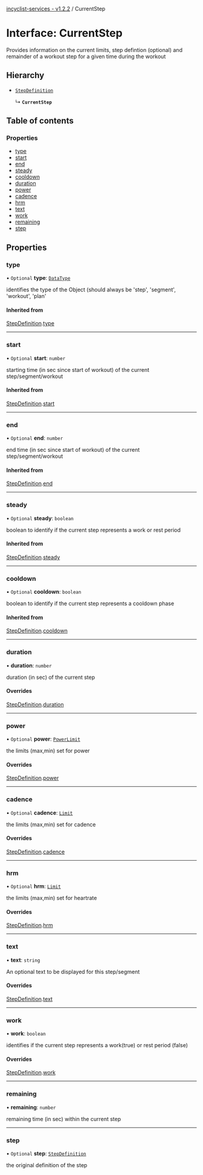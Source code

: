 [incyclist-services - v1.2.2](../README.md) / CurrentStep

# Interface: CurrentStep

Provides information on the current limits, step defintion (optional) and remainder of a workout step for a given time during the workout

## Hierarchy

- [`StepDefinition`](StepDefinition.md)

  ↳ **`CurrentStep`**

## Table of contents

### Properties

- [type](CurrentStep.md#type)
- [start](CurrentStep.md#start)
- [end](CurrentStep.md#end)
- [steady](CurrentStep.md#steady)
- [cooldown](CurrentStep.md#cooldown)
- [duration](CurrentStep.md#duration)
- [power](CurrentStep.md#power)
- [cadence](CurrentStep.md#cadence)
- [hrm](CurrentStep.md#hrm)
- [text](CurrentStep.md#text)
- [work](CurrentStep.md#work)
- [remaining](CurrentStep.md#remaining)
- [step](CurrentStep.md#step)

## Properties

### type

• `Optional` **type**: [`DataType`](../README.md#datatype)

identifies the type of the Object (should always be 'step', 'segment', 'workout', 'plan'

#### Inherited from

[StepDefinition](StepDefinition.md).[type](StepDefinition.md#type)

___

### start

• `Optional` **start**: `number`

starting time (in sec since start of workout) of the current step/segment/workout

#### Inherited from

[StepDefinition](StepDefinition.md).[start](StepDefinition.md#start)

___

### end

• `Optional` **end**: `number`

end time (in sec since start of workout) of the current step/segment/workout

#### Inherited from

[StepDefinition](StepDefinition.md).[end](StepDefinition.md#end)

___

### steady

• `Optional` **steady**: `boolean`

boolean to identify if the current step represents a work or rest period

#### Inherited from

[StepDefinition](StepDefinition.md).[steady](StepDefinition.md#steady)

___

### cooldown

• `Optional` **cooldown**: `boolean`

boolean to identify if the current step represents a cooldown phase

#### Inherited from

[StepDefinition](StepDefinition.md).[cooldown](StepDefinition.md#cooldown)

___

### duration

• **duration**: `number`

duration (in sec) of the current step

#### Overrides

[StepDefinition](StepDefinition.md).[duration](StepDefinition.md#duration)

___

### power

• `Optional` **power**: [`PowerLimit`](PowerLimit.md)

the limits (max,min) set for power

#### Overrides

[StepDefinition](StepDefinition.md).[power](StepDefinition.md#power)

___

### cadence

• `Optional` **cadence**: [`Limit`](../README.md#limit)

the limits (max,min) set for cadence

#### Overrides

[StepDefinition](StepDefinition.md).[cadence](StepDefinition.md#cadence)

___

### hrm

• `Optional` **hrm**: [`Limit`](../README.md#limit)

the limits (max,min) set for heartrate

#### Overrides

[StepDefinition](StepDefinition.md).[hrm](StepDefinition.md#hrm)

___

### text

• **text**: `string`

An optional text to be displayed for this step/segment

#### Overrides

[StepDefinition](StepDefinition.md).[text](StepDefinition.md#text)

___

### work

• **work**: `boolean`

identifies if the current step represents a work(true) or rest period (false)

#### Overrides

[StepDefinition](StepDefinition.md).[work](StepDefinition.md#work)

___

### remaining

• **remaining**: `number`

remaining time (in sec) within the current step

___

### step

• `Optional` **step**: [`StepDefinition`](StepDefinition.md)

the original definition of the step
